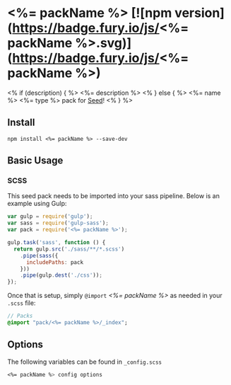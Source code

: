 # <%= packName %> [![npm version](https://badge.fury.io/js/<%= packName %>.svg)](https://badge.fury.io/js/<%= packName %>)
<% if (description) { %>
<%= description %>
<% } else { %>
<%= name %> <%= type %> pack for [Seed](https://github.com/helpscout/seed)!
<% } %>
## Install
```
npm install <%= packName %> --save-dev
```


## Basic Usage

### SCSS
This seed pack needs to be imported into your sass pipeline. Below is an example using Gulp:


```javascript
var gulp = require('gulp');
var sass = require('gulp-sass');
var pack = require('<%= packName %>');

gulp.task('sass', function () {
  return gulp.src('./sass/**/*.scss')
    .pipe(sass({
      includePaths: pack
    }))
    .pipe(gulp.dest('./css'));
});
```

Once that is setup, simply `@import` *<%= packName %>* as needed in your `.scss` file:

```sass
// Packs
@import "pack/<%= packName %>/_index";
```

## Options

The following variables can be found in `_config.scss`

```sass
<%= packName %> config options
```
